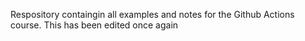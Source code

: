 Respository containgin all examples and notes for the Github Actions course. This has been edited once again
